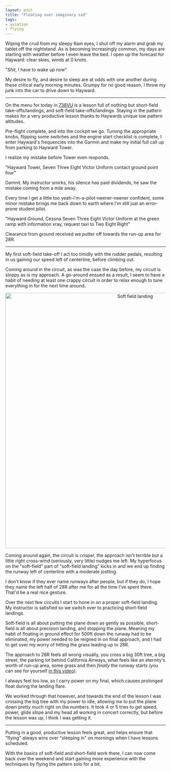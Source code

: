 ```yaml
---
layout: post
title: "Floating over imaginary sod"
tags:
- aviation
- flying
---
```


Wiping the crud from my sleepy 6am eyes, I shut off my alarm and grab my tablet
off the nightstand. As is becoming increasingly common, my days are starting
with weather before I even leave the bed. I open up the forecast for Hayward:
clear skies, winds at 0 knots.


"*Shit*, I have to wake up now"


My desire to fly, and desire to sleep are at odds with one another during these
critical early morning minutes. Grumpy for no good reason, I throw my junk into
the car to drive down to Hayward.


---

On the menu for today in
[738VU](http://www.flickr.com/photos/agentdero/9169914387/) is a lesson full of
nothing but short-field take-offs/landings, and soft-field take-offs/landings.
Staying in the pattern makes for a very productive lesson thanks to Haywards
unique low pattern altitudes.


Pre-flight complete, and into the cockpit we go. Turning the appropriate knobs,
flipping some switches and the engine start checklist is complete, I enter
Hayward's frequencies into the Garmin and make my initial full call up from
parking to Hayward Tower.

I realize my mistake before Tower even responds.

"Hayward Tower, Seven Three Eight VIctor Uniform contact ground point four"

Damnit. My instructor smirks, his silence has paid dividends, he saw the
mistake coming from a mile away.

Every time I get a little too yeah-i'm-a-pilot-neener-neener confident, some
minor mistake brings me back down to earth where I'm still just an error-prone
student pilot.

"Hayward *Ground*, Cessna Seven Three Eight Victor Uniform at the green ramp
with information xray, request taxi to Two Eight Right"

Clearance from ground received we putter off towards the run-up area for 28R.

---

My first soft-field take-off I act too timidly with the rudder pedals,
resulting in us gaining our speed left of centerline, before climbing out.

Coming around in the circuit, as was the case the day before, my circuit is
sloppy as is my approach. A go-around ensued as a result, I seem to have a
habit of needing at least one crappy circuit in order to relax enough to tune
everything in for the next time around.

<center><img
src="http://agentdero.cachefly.net/unethicalblogger.com/images/soft-field-landing.jpg"
alt="Soft field landing" width="800"/></center>

Coming around again, the circuit is crisper, the approach isn't terrible but a
little right cross-wind (seriously, very little) nudges me left. My hyperfocus
on the "soft-field" part of "soft-field landing" kicks in and we end up finding
the runway left of centerline with a moderate jostling.


I don't know if they ever name runways after people, but if they do, I hope
they name the left half of 28R after me for all the time I've spent there.
That'd be a real nice gesture.


Over the next few circuits I start to hone in on a proper soft-field landing.
My instructor is satisfied so we switch over to practicing short-field
landings.


Soft-field is all about putting the plane down as gently as possible,
short-field is all about precision landing, and stopping the plane. Meaning
my habit of floating in ground effect for 500ft down the runway had to be
eliminated, my power needed to be reigned in on final approach, and I had to
get over my worry of hitting the grass leading up to 28R.

The approach to 28R feels all wrong visually, you cross a big 30ft tree, a
big street, the parking lot behind California Airways, what feels like an
eternity's worth of run-up area, some grass and then *finally* the runway
starts (you can see for yourself [in this
video](http://www.youtube.com/watch?feature=player_detailpage&v=brquAtMjNGE&t=101)).

I always feel too low, so I carry power on my final, which causes prolonged
float during the landing flare.

We worked through that however, and towards the end of the lesson I was
crossing the big tree with my power to idle, allowing me to put the plane down
pretty much right on the numbers. It took 4 or 5 tries to get speed, power,
glide slope and my head all working in concert correctly, but before the lesson
was up, I think I was getting it.

---

Putting in a good, productive lesson feels great, and helps ensure that
"flying" always wins over "sleeping in" on mornings when I have lessons
scheduled.

With the basics of soft-field and short-field work there, I can now come back
over the weekend and start gaining more experience with the techniques by
flying the pattern solo for a bit.


